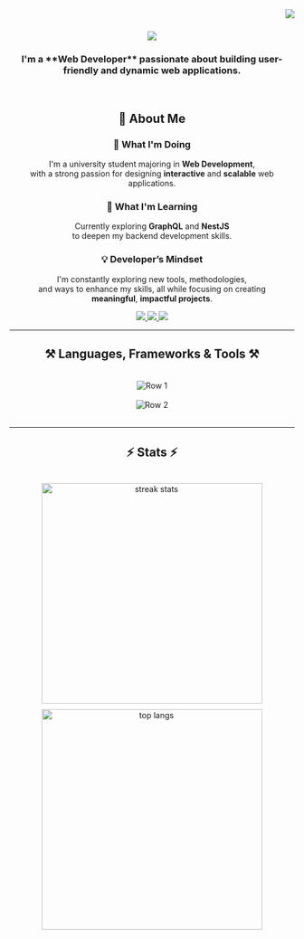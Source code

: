 <img align="right" src="https://visitor-badge.laobi.icu/badge?page_id=salesp07.salesp07" />

<h1 align="center">
    <img src="https://readme-typing-svg.herokuapp.com/?font=Righteous&size=35&center=true&vCenter=true&width=500&height=70&duration=4000&lines=Hi+There!+👋;+I'm+Dang+Khoa+👨‍💻!;" />
</h1>

<h3 align="center">I'm a **Web Developer** passionate about building user-friendly and dynamic web applications.</h3>

<br/>

<div align="center">
 
## 🌟 About Me


### 🚀 **What I'm Doing**  
I'm a university student majoring in **Web Development**,  
with a strong passion for designing **interactive** and **scalable** web applications.  


### 🌱 **What I'm Learning**  
Currently exploring **GraphQL** and **NestJS**  
to deepen my backend development skills.  


### 💡 **Developer’s Mindset**  
I'm constantly exploring new tools, methodologies,  
and ways to enhance my skills, all while focusing on creating  
**meaningful**, **impactful projects**.


 </div>
 
<div align="center"> 
  <a href="mailto:dkhoa271103@gmail.com">
    <img src="https://img.shields.io/badge/Gmail-333333?style=for-the-badge&logo=gmail&logoColor=red" />
  </a>
  <a href="https://www.linkedin.com/in/tr%E1%BA%A7n-khoa-1b521a301/" target="_blank">
    <img src="https://img.shields.io/badge/LinkedIn-0077B5?style=for-the-badge&logo=linkedin&logoColor=white" target="_blank" />
  </a>
  <a href="https://github.com/khoatran2711" target="_blank">
     <img src="https://img.shields.io/badge/Portfolio-FF5722?style=for-the-badge&logo=todoist&logoColor=white" target="_blank" /> <!-- sqlite, safari, google-chrome are other good icon options -->
  </a>
</div>

 <hr/>
<h2 align="center">⚒️ Languages, Frameworks & Tools ⚒️</h2>
<br/>
<div align="center">
    <!-- Row 1 -->
    <img src="https://skillicons.dev/icons?i=javascript,typescript,html,css,angular,nodejs,express" alt="Row 1" /><br><br>
    <!-- Row 2 -->
    <img src="https://skillicons.dev/icons?i=bootstrap,tailwind,mui,mysql,mongodb,git,github,vscode" alt="Row 2" />
</div>
<br/>

<hr/>

<h2 align="center">⚡ Stats ⚡</h2>
<br>
<div align="center" style="display: flex; justify-content: center; flex-wrap: wrap; gap: 10px;">
    <!-- Streak Stats -->
    <img width="390" src="https://github-readme-streak-stats-salesp07.vercel.app/?user=khoatran2711&count_private=true&theme=react&border_radius=10" alt="streak stats"/>
    <img width="390" src="https://github-readme-stats-salesp07.vercel.app/api/top-langs/?username=khoatran2711&hide=HTML&langs_count=8&layout=compact&theme=react&border_radius=10&size_weight=0.5&count_weight=0.5&exclude_repo=github-readme-stats" alt="top langs"/>
</div>

<br/><br/>

